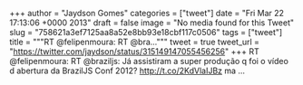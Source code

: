
+++
author = "Jaydson Gomes"
categories = ["tweet"]
date = "Fri Mar 22 17:13:06 +0000 2013"
draft = false
image = "No media found for this Tweet"
slug = "758621a3ef7125aa8a52e8bb93e18cbf117c0506"
tags = ["tweet"]
title = """RT @felipenmoura: RT @bra..."""
tweet = true
tweet_url = "https://twitter.com/jaydson/status/315149147055456256"
+++
RT @felipenmoura: RT @braziljs: Já assistiram a super produção q foi o vídeo d abertura da BrazilJS Conf 2012? http://t.co/2KdVlaIJBz ma ...
